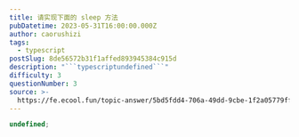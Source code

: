 ```yaml
---
title: 请实现下面的 sleep 方法
pubDatetime: 2023-05-31T16:00:00.000Z
author: caorushizi
tags:
  - typescript
postSlug: 8de56572b31f1affed893945384c915d
description: "```typescriptundefined```"
difficulty: 3
questionNumber: 3
source: >-
  https://fe.ecool.fun/topic-answer/5bd5fdd4-706a-49dd-9cbe-1f2a05779ffe?orderBy=updateTime&order=desc&tagId=19
---
```


```typescript
undefined;
```

